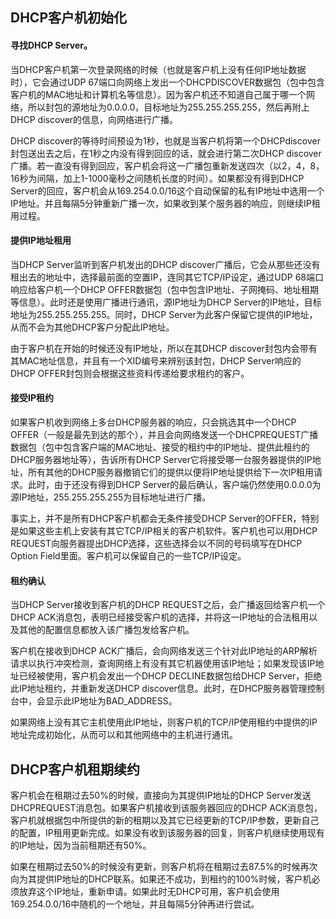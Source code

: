 ## DHCP客户机初始化
#### 寻找DHCP Server。

当DHCP客户机第一次登录网络的时候（也就是客户机上没有任何IP地址数据时），它会通过UDP 67端口向网络上发出一个DHCPDISCOVER数据包（包中包含客户机的MAC地址和计算机名等信息）。因为客户机还不知道自己属于哪一个网络，所以封包的源地址为0.0.0.0，目标地址为255.255.255.255，然后再附上DHCP discover的信息，向网络进行广播。

DHCP discover的等待时间预设为1秒，也就是当客户机将第一个DHCPdiscover封包送出去之后，在1秒之内没有得到回应的话，就会进行第二次DHCP discover广播。若一直没有得到回应，客户机会将这一广播包重新发送四次（以2，4，8，16秒为间隔，加上1-1000毫秒之间随机长度的时间）。如果都没有得到DHCP Server的回应，客户机会从169.254.0.0/16这个自动保留的私有IP地址中选用一个IP地址。并且每隔5分钟重新广播一次，如果收到某个服务器的响应，则继续IP租用过程。

#### 提供IP地址租用

当DHCP Server监听到客户机发出的DHCP discover广播后，它会从那些还没有租出去的地址中，选择最前面的空置IP，连同其它TCP/IP设定，通过UDP 68端口响应给客户机一个DHCP OFFER数据包（包中包含IP地址、子网掩码、地址租期等信息）。此时还是使用广播进行通讯，源IP地址为DHCP Server的IP地址，目标地址为255.255.255.255。同时，DHCP Server为此客户保留它提供的IP地址，从而不会为其他DHCP客户分配此IP地址。

由于客户机在开始的时候还没有IP地址，所以在其DHCP discover封包内会带有其MAC地址信息，并且有一个XID编号来辨别该封包，DHCP Server响应的DHCP OFFER封包则会根据这些资料传递给要求租约的客户。

#### 接受IP租约

如果客户机收到网络上多台DHCP服务器的响应，只会挑选其中一个DHCP OFFER（一般是最先到达的那个），并且会向网络发送一个DHCPREQUEST广播数据包（包中包含客户端的MAC地址、接受的租约中的IP地址、提供此租约的DHCP服务器地址等），告诉所有DHCP Server它将接受哪一台服务器提供的IP地址，所有其他的DHCP服务器撤销它们的提供以便将IP地址提供给下一次IP租用请求。此时，由于还没有得到DHCP Server的最后确认，客户端仍然使用0.0.0.0为源IP地址，255.255.255.255为目标地址进行广播。

事实上，并不是所有DHCP客户机都会无条件接受DHCP Server的OFFER，特别是如果这些主机上安装有其它TCP/IP相关的客户机软件。客户机也可以用DHCP REQUEST向服务器提出DHCP选择，这些选择会以不同的号码填写在DHCP Option Field里面。客户机可以保留自己的一些TCP/IP设定。

#### 租约确认

当DHCP Server接收到客户机的DHCP REQUEST之后，会广播返回给客户机一个DHCP ACK消息包，表明已经接受客户机的选择，并将这一IP地址的合法租用以及其他的配置信息都放入该广播包发给客户机。

客户机在接收到DHCP ACK广播后，会向网络发送三个针对此IP地址的ARP解析请求以执行冲突检测，查询网络上有没有其它机器使用该IP地址；如果发现该IP地址已经被使用，客户机会发出一个DHCP DECLINE数据包给DHCP Server，拒绝此IP地址租约，并重新发送DHCP discover信息。此时，在DHCP服务器管理控制台中，会显示此IP地址为BAD_ADDRESS。

如果网络上没有其它主机使用此IP地址，则客户机的TCP/IP使用租约中提供的IP地址完成初始化，从而可以和其他网络中的主机进行通讯。

## DHCP客户机租期续约

客户机会在租期过去50%的时候，直接向为其提供IP地址的DHCP Server发送DHCPREQUEST消息包。如果客户机接收到该服务器回应的DHCP ACK消息包，客户机就根据包中所提供的新的租期以及其它已经更新的TCP/IP参数，更新自己的配置，IP租用更新完成。如果没有收到该服务器的回复，则客户机继续使用现有的IP地址，因为当前租期还有50%。

如果在租期过去50%的时候没有更新，则客户机将在租期过去87.5%的时候再次向为其提供IP地址的DHCP联系。如果还不成功，到租约的100%时候，客户机必须放弃这个IP地址，重新申请。如果此时无DHCP可用，客户机会使用169.254.0.0/16中随机的一个地址，并且每隔5分钟再进行尝试。